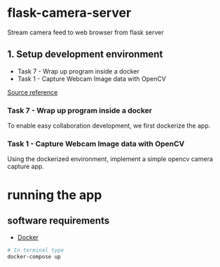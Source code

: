 # flask-camera-server
Stream camera feed to web browser from flask server

## 1. Setup development environment
* Task 7 - Wrap up program inside a docker
* Task 1 - Capture Webcam Image data with OpenCV

[Source reference](https://stackoverflow.com/questions/44852484/access-webcam-using-opencv-python-in-docker)

### Task 7 - Wrap up program inside a docker
To enable easy collaboration development, we first dockerize the app.

### Task 1 - Capture Webcam Image data with OpenCV
Using the dockerized environment, implement a simple opencv camera capture app.


# running the app
## software requirements
* [Docker](https://www.docker.com/products/docker-desktop/)
```bash
# In terminal type
docker-compose up
```
